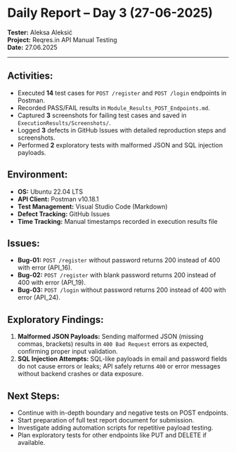 # Daily Report – Day 3 (27-06-2025)

**Tester:** Aleksa Aleksić  
**Project:** Reqres.in API Manual Testing  
**Date:** 27.06.2025

---

## Activities:
- Executed **14** test cases for `POST /register` and `POST /login` endpoints in Postman.  
- Recorded PASS/FAIL results in `Module_Results_POST_Endpoints.md`.  
- Captured **3** screenshots for failing test cases and saved in `ExecutionResults/Screenshots/`.  
- Logged **3** defects in GitHub Issues with detailed reproduction steps and screenshots.  
- Performed **2** exploratory tests with malformed JSON and SQL injection payloads.  

## Environment:
- **OS:** Ubuntu 22.04 LTS  
- **API Client:** Postman v10.18.1  
- **Test Management:** Visual Studio Code (Markdown)  
- **Defect Tracking:** GitHub Issues  
- **Time Tracking:** Manual timestamps recorded in execution results file

## Issues:
- **Bug-01:** `POST /register` without password returns 200 instead of 400 with error (API_16).  
- **Bug-02:** `POST /register` with blank password returns 200 instead of 400 with error (API_19).  
- **Bug-03:** `POST /login` without password returns 200 instead of 400 with error (API_24).  

## Exploratory Findings:
1. **Malformed JSON Payloads:** Sending malformed JSON (missing commas, brackets) results in `400 Bad Request` errors as expected, confirming proper input validation.  
2. **SQL Injection Attempts:** SQL-like payloads in email and password fields do not cause errors or leaks; API safely returns `400` or error messages without backend crashes or data exposure.  

## Next Steps:
- Continue with in-depth boundary and negative tests on POST endpoints.  
- Start preparation of full test report document for submission.  
- Investigate adding automation scripts for repetitive payload testing.  
- Plan exploratory tests for other endpoints like PUT and DELETE if available.
